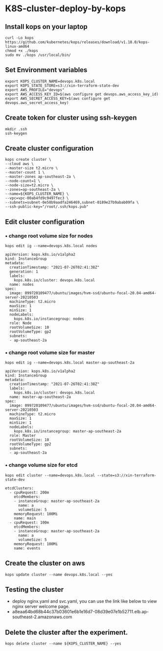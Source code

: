 # K8S-cluster-deploy-by-kops

## Install kops on your laptop
```
curl -Lo kops https://github.com/kubernetes/kops/releases/download/v1.18.0/kops-linux-amd64
chmod +x ./kops
sudo mv ./kops /usr/local/bin/
```

## Set Environment variables
```
export KOPS_CLUSTER_NAME=devops.k8s.local
export KOPS_STATE_STORE=s3://xin-terraform-state-dev
export AWS_PROFILE="devops"
export AWS_ACCESS_KEY_ID=$(aws configure get devops.aws_access_key_id)
export AWS_SECRET_ACCESS_KEY=$(aws configure get devops.aws_secret_access_key)
```

## Create token for cluster using ssh-keygen
```
mkdir .ssh
ssh-keygen 
```

## Create cluster configuration
```
kops create cluster \
--cloud aws \
--master-size t2.micro \
--master-count 1 \
--master-zones ap-southeast-2a \
--node-count=1 \
--node-size=t2.micro \
--zones=ap-southeast-2a \
--name=${KOPS_CLUSTER_NAME} \
--vpc=vpc-00ab4fd9c9497fec3 \
--subnets=subnet-0e58b9aadfa246469,subnet-0189e27b9abab09fa \
--ssh-public-key="/root/.ssh/kops.pub"
```

## Edit cluster configuration
### •	change root volume size for nodes
```
kops edit ig --name=devops.k8s.local nodes
```
```
apiVersion: kops.k8s.io/v1alpha2
kind: InstanceGroup
metadata:
  creationTimestamp: "2021-07-26T02:41:38Z"
  generation: 1
  labels:
    kops.k8s.io/cluster: devops.k8s.local
  name: nodes
spec:
  image: 099720109477/ubuntu/images/hvm-ssd/ubuntu-focal-20.04-amd64-server-20210503
  machineType: t2.micro
  maxSize: 1
  minSize: 1
  nodeLabels:
    kops.k8s.io/instancegroup: nodes
  role: Node
  rootVolumeSize: 10
  rootVolumeType: gp2
  subnets:
  - ap-southeast-2a
 ```
 
### •	change root volume size for master
```
kops edit ig --name=devops.k8s.local master-ap-southeast-2a
```

```
apiVersion: kops.k8s.io/v1alpha2
kind: InstanceGroup
metadata:
  creationTimestamp: "2021-07-26T02:41:38Z"
  labels:
    kops.k8s.io/cluster: devops.k8s.local
  name: master-ap-southeast-2a
spec:
  image: 099720109477/ubuntu/images/hvm-ssd/ubuntu-focal-20.04-amd64-server-20210503
  machineType: t2.micro
  maxSize: 1
  minSize: 1
  nodeLabels:
    kops.k8s.io/instancegroup: master-ap-southeast-2a
  role: Master
  rootVolumeSize: 10
  rootVolumeType: gp2
  subnets:
  - ap-southeast-2a
 ```
 
### •	change volume size for etcd
```
kops edit cluster --name=devops.k8s.local --state=s3://xin-terraform-state-dev
```
```
etcdClusters:
  - cpuRequest: 200m
    etcdMembers:
    - instanceGroup: master-ap-southeast-2a
      name: a
      volumeSize: 5 
    memoryRequest: 100Mi
    name: main
  - cpuRequest: 100m
    etcdMembers:
    - instanceGroup: master-ap-southeast-2a
      name: a
      volumeSize: 5
    memoryRequest: 100Mi
    name: events
```

## Create the cluster on aws
```
kops update cluster --name devops.k8s.local --yes
```

## Testing the cluster
- deploy nginx.yaml and svc.yaml, you can use the link like below to view nginx server welcome page.
- a8eaa64bd68b44c37b03601e6b1e16d7-08d39e07e1b52711.elb.ap-southeast-2.amazonaws.com

## Delete the cluster after the experiment.
```
kops delete cluster --name ${KOPS_CLUSTER_NAME} --yes
```
